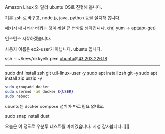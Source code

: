 Amazon Linux 와 달리 ubuntu OS로 진행해 봅니다.

기본 zsh 로 바꾸고, node.js, java, python 등을 설치해 봅니다.

패키지 매니저가 바뀌는 것이 제일 큰 변화로 생각됩니다.
dnf, yum -> apt(apt-get)

인스턴스 시작하겠습니다.

사용자 이름은 ec2-user가 아닙니다. ubuntu 입니다.

ssh -i ~/keys/okkyelk.pem ubuntu@43.203.226.18


---
sudo dnf install zsh git util-linux-user -y
sudo apt install zsh git -y
sudo apt install zip unzip -y

```sh
sudo groupadd docker
sudo usermod -aG docker ${USER}
sudo reboot
```

ubuntu는 docker compose 설치가 따로 필요 없네요.

sudo snap install dust

오늘은 이 정도로 우분투 테스트를 마치겠습니다.
시청 감사합니다. 🙇‍♂️
